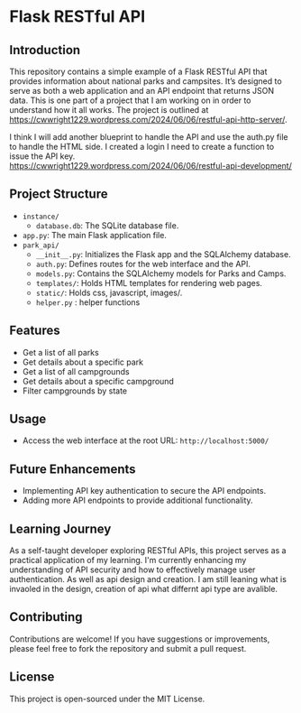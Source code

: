 # Flask RESTful API

## Introduction
This repository contains a simple example of a Flask RESTful API that provides information about national parks and campsites. It’s designed to serve as both a web application and an API endpoint that returns JSON data. This is one part of a project that I am working on in order to understand how it all works. The project is outlined at https://cwwright1229.wordpress.com/2024/06/06/restful-api-http-server/.

I think I will add another blueprint to handle the API and use the auth.py file to handle the HTML side. I created a login I need to create a function  to issue the API key. https://cwwright1229.wordpress.com/2024/06/06/restful-api-development/

## Project Structure
- `instance/`
  - `database.db`: The SQLite database file.
- `app.py`: The main Flask application file.
- `park_api/`
  - `__init__.py`: Initializes the Flask app and the SQLAlchemy database.
  - `auth.py`: Defines routes for the web interface and the API.
  - `models.py`: Contains the SQLAlchemy models for Parks and Camps.
  - `templates/`: Holds HTML templates for rendering web pages.
  - `static/`: Holds css, javascript, images/.
  - `helper.py` : helper functions 

## Features

- Get a list of all parks
- Get details about a specific park
- Get a list of all campgrounds
- Get details about a specific campground
- Filter campgrounds by state

## Usage
- Access the web interface at the root URL: `http://localhost:5000/`

## Future Enhancements
- Implementing API key authentication to secure the API endpoints.
- Adding more API endpoints to provide additional functionality.

## Learning Journey
As a self-taught developer exploring RESTful APIs, this project serves as a practical application of my learning. I'm currently enhancing my understanding of API security and how to effectively manage user authentication. As well as api design and creation. I am still leaning what is invaoled in the design, creation of api what differnt api type are avalible.

## Contributing
Contributions are welcome! If you have suggestions or improvements, please feel free to fork the repository and submit a pull request.

## License
This project is open-sourced under the MIT License.

